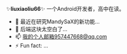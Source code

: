 ✨**liuxiaoliu66**✨ 一个Android开发者，高中在读。

- 🌱 最近在研究MandySaX的新功能...
- 🤔 后端这块太空白了...
- 📫 我的个人邮箱957447668@qq.com
- ⚡ Fun fact: ...
